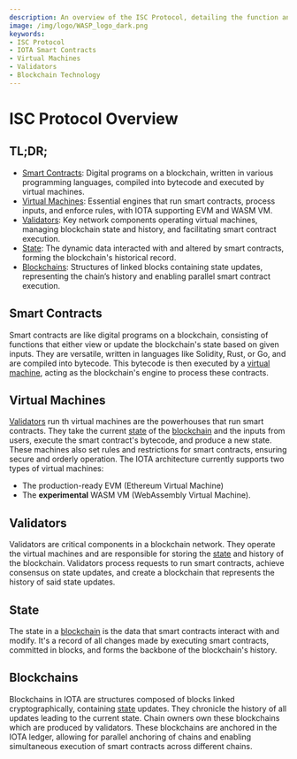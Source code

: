 ```yaml
---
description: An overview of the ISC Protocol, detailing the function and interaction of smart contracts, virtual machines, validators, state, and blockchains in IOTA.
image: /img/logo/WASP_logo_dark.png
keywords:
- ISC Protocol
- IOTA Smart Contracts
- Virtual Machines
- Validators
- Blockchain Technology
---
```

# ISC Protocol Overview

## TL;DR;

- [Smart Contracts](#smart-contracts): Digital programs on a blockchain, written in various programming languages, compiled into bytecode and executed by virtual machines.
- [Virtual Machines](#virtual-machines): Essential engines that run smart contracts, process inputs, and enforce rules, with IOTA supporting EVM and WASM VM.
- [Validators](#validators): Key network components operating virtual machines, managing blockchain state and history, and facilitating smart contract execution.
- [State](#state): The dynamic data interacted with and altered by smart contracts, forming the blockchain's historical record.
- [Blockchains](#blockchains): Structures of linked blocks containing state updates, representing the chain’s history and enabling parallel smart contract execution.


## Smart Contracts

Smart contracts are like digital programs on a blockchain, consisting of functions that either view or update the
blockchain's state based on given inputs. They are versatile, written in languages like Solidity, Rust, or Go, and are
compiled into bytecode. This bytecode is then executed by a [virtual machine](#virtual-machines), acting as the
blockchain's engine to process these contracts.

## Virtual Machines

[Validators](#validators) run th virtual machines are the powerhouses that run smart contracts. They take the
current [state](#state) of the [blockchain](#blockchains) and the inputs from users, execute the smart contract's
bytecode, and produce a new state. These machines also set rules and restrictions for smart contracts, ensuring secure
and orderly operation. The IOTA architecture currently supports two types of virtual machines:

* The production-ready EVM (Ethereum Virtual Machine)
* The **experimental** WASM VM (WebAssembly Virtual Machine).

## Validators

Validators are critical components in a blockchain network. They operate the virtual machines and are responsible for
storing the [state](accounts-addresses-and-fees.md) and history of the blockchain. Validators process requests to run smart contracts, 
achieve consensus on state updates, and create a blockchain that represents the history of said state updates.

## State

The state in a [blockchain](#blockchains) is the data that smart contracts interact with and modify. It's a record of 
all changes made by executing smart contracts, committed in blocks, and forms the backbone of the blockchain's history.

## Blockchains

Blockchains in IOTA are structures composed of blocks linked cryptographically, containing [state](#state) updates. They
chronicle the history of all updates leading to the current state. Chain owners own these blockchains which are produced 
by validators. These blockchains are anchored in the IOTA ledger, allowing for parallel anchoring of chains and enabling
simultaneous execution of smart contracts across different chains.
